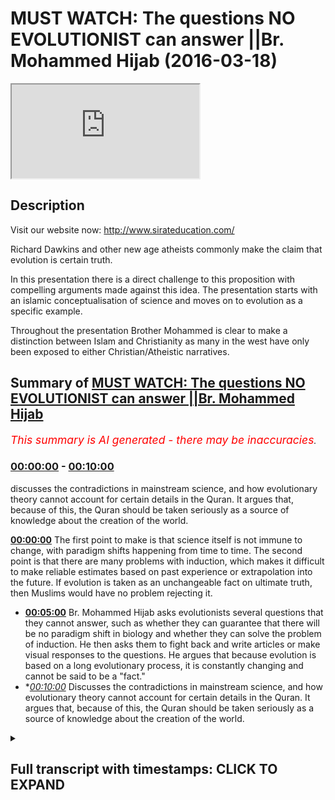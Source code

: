 # MUST WATCH: The questions NO EVOLUTIONIST can answer ||Br. Mohammed Hijab (2016-03-18)

<iframe loading='lazy' src='https://www.youtube.com/embed/CN14qAKJsEA'></iframe>

## Description

Visit our website now: http://www.sirateducation.com/

Richard Dawkins and other new age atheists commonly make the claim that evolution is certain truth. 

In this presentation there is a direct challenge to this proposition with compelling arguments made against this idea. The presentation starts with an islamic conceptualisation of science and moves on to evolution as a specific example. 

Throughout the presentation Brother Mohammed is clear to make a distinction between Islam and Christianity as many in the west have only been exposed to either Christian/Atheistic narratives.

## Summary of [MUST WATCH: The questions NO EVOLUTIONIST can answer ||Br. Mohammed Hijab](https://www.youtube.com/watch?v=CN14qAKJsEA)


*<span style="color:red; font-size:125%">This summary is AI generated - there may be inaccuracies</span>. [](/)*

### [00:00:00](https://www.youtube.com/watch?v=CN14qAKJsEA&t=0) - [00:10:00](https://www.youtube.com/watch?v=CN14qAKJsEA&t=600)

discusses the contradictions in mainstream science, and how evolutionary theory cannot account for certain details in the Quran. It argues that, because of this, the Quran should be taken seriously as a source of knowledge about the creation of the world.

**[00:00:00](https://www.youtube.com/watch?v=CN14qAKJsEA&t=0)** The first point to make is that science itself is not immune to change, with paradigm shifts happening from time to time. The second point is that there are many problems with induction, which makes it difficult to make reliable estimates based on past experience or extrapolation into the future. If evolution is taken as an unchangeable fact on ultimate truth, then Muslims would have no problem rejecting it.
* **[00:05:00](https://www.youtube.com/watch?v=CN14qAKJsEA&t=300)**  Br. Mohammed Hijab asks evolutionists several questions that they cannot answer, such as whether they can guarantee that there will be no paradigm shift in biology and whether they can solve the problem of induction. He then asks them to fight back and write articles or make visual responses to the questions. He argues that because evolution is based on a long evolutionary process, it is constantly changing and cannot be said to be a "fact."
* **[00:10:00](https://www.youtube.com/watch?v=CN14qAKJsEA&t=600)* Discusses the contradictions in mainstream science, and how evolutionary theory cannot account for certain details in the Quran. It argues that, because of this, the Quran should be taken seriously as a source of knowledge about the creation of the world.

<details><summary><h2>Full transcript with timestamps: CLICK TO EXPAND</h2></summary>

[0:00:00](https://youtu.be/CN14qAKJsEA?t=0) and public leaders feel so me or so  
[0:00:05](https://youtu.be/CN14qAKJsEA?t=5) dirty or do I either would you me I  
[0:00:09](https://youtu.be/CN14qAKJsEA?t=9) thought all right so the first thing  
[0:00:12](https://youtu.be/CN14qAKJsEA?t=12) that needs to be understood is that as  
[0:00:15](https://youtu.be/CN14qAKJsEA?t=15) Muslims we see science as a positive  
[0:00:17](https://youtu.be/CN14qAKJsEA?t=17) thing that is because we believe it cut  
[0:00:19](https://youtu.be/CN14qAKJsEA?t=19) it attempts to come to terms with what  
[0:00:22](https://youtu.be/CN14qAKJsEA?t=22) we believe is God's natural creation  
[0:00:24](https://youtu.be/CN14qAKJsEA?t=24) also unlike a Christian counterparts we  
[0:00:28](https://youtu.be/CN14qAKJsEA?t=28) have made this wolf history where you  
[0:00:30](https://youtu.be/CN14qAKJsEA?t=30) have a massive divide between the  
[0:00:32](https://youtu.be/CN14qAKJsEA?t=32) religious institutions and science and  
[0:00:35](https://youtu.be/CN14qAKJsEA?t=35) also on Michael Christian counterparts  
[0:00:37](https://youtu.be/CN14qAKJsEA?t=37) we haven't had to retreat in our home  
[0:00:42](https://youtu.be/CN14qAKJsEA?t=42) neuticle approach in other words the  
[0:00:44](https://youtu.be/CN14qAKJsEA?t=44) verses that talk about the heavens and  
[0:00:46](https://youtu.be/CN14qAKJsEA?t=46) the earth the verses that talk about the  
[0:00:47](https://youtu.be/CN14qAKJsEA?t=47) creations of the Emmons and the earthen  
[0:00:50](https://youtu.be/CN14qAKJsEA?t=50) and the things that God has really  
[0:00:52](https://youtu.be/CN14qAKJsEA?t=52) created those verses we maintain a  
[0:00:55](https://youtu.be/CN14qAKJsEA?t=55) literalistic account of those verses and  
[0:00:57](https://youtu.be/CN14qAKJsEA?t=57) we have had to resort to metaphor izing  
[0:01:00](https://youtu.be/CN14qAKJsEA?t=60) those verses when they are clearly not  
[0:01:03](https://youtu.be/CN14qAKJsEA?t=63) intended as metaphors now whilst Muslims  
[0:01:07](https://youtu.be/CN14qAKJsEA?t=67) will maintain that there is a close  
[0:01:08](https://youtu.be/CN14qAKJsEA?t=68) relationship between the Quran or Islam  
[0:01:12](https://youtu.be/CN14qAKJsEA?t=72) and science we will also say they ought  
[0:01:17](https://youtu.be/CN14qAKJsEA?t=77) not to be a perfect relationship between  
[0:01:19](https://youtu.be/CN14qAKJsEA?t=79) the Quran slam and science and this  
[0:01:23](https://youtu.be/CN14qAKJsEA?t=83) brings me to my main point that science  
[0:01:25](https://youtu.be/CN14qAKJsEA?t=85) itself is not perfect and I'm going to  
[0:01:27](https://youtu.be/CN14qAKJsEA?t=87) outline two reasons why I believe that  
[0:01:30](https://youtu.be/CN14qAKJsEA?t=90) is the case  
[0:01:33](https://youtu.be/CN14qAKJsEA?t=93) right so the first point I want to make  
[0:01:35](https://youtu.be/CN14qAKJsEA?t=95) is what Thomas Kuhn called a paradigm  
[0:01:38](https://youtu.be/CN14qAKJsEA?t=98) shift now science can undergo always  
[0:01:40](https://youtu.be/CN14qAKJsEA?t=100) referred to as a paradigm shift and a  
[0:01:43](https://youtu.be/CN14qAKJsEA?t=103) paradigm shift is literally know that no  
[0:01:46](https://youtu.be/CN14qAKJsEA?t=106) two scientific facts change actual  
[0:01:49](https://youtu.be/CN14qAKJsEA?t=109) scientific facts but the whole framework  
[0:01:52](https://youtu.be/CN14qAKJsEA?t=112) through which these facts operate also  
[0:01:54](https://youtu.be/CN14qAKJsEA?t=114) change now that happened at the time of  
[0:01:58](https://youtu.be/CN14qAKJsEA?t=118) sort of Newton / Einstein so there was a  
[0:02:01](https://youtu.be/CN14qAKJsEA?t=121) shift a complete paradigm shift from  
[0:02:05](https://youtu.be/CN14qAKJsEA?t=125) Newtonian physics to Einstein in physics  
[0:02:08](https://youtu.be/CN14qAKJsEA?t=128) that's an established reality and people  
[0:02:13](https://youtu.be/CN14qAKJsEA?t=133) of philosophy of science will know this  
[0:02:15](https://youtu.be/CN14qAKJsEA?t=135) another example is the fact that you  
[0:02:17](https://youtu.be/CN14qAKJsEA?t=137) know you had the assumption that the  
[0:02:19](https://youtu.be/CN14qAKJsEA?t=139) universe always existed and this is  
[0:02:21](https://youtu.be/CN14qAKJsEA?t=141) called steady state theory and this  
[0:02:24](https://youtu.be/CN14qAKJsEA?t=144) moved to the expanding universe model  
[0:02:26](https://youtu.be/CN14qAKJsEA?t=146) big bang / extent expanding universe  
[0:02:29](https://youtu.be/CN14qAKJsEA?t=149) model which of course meant the  
[0:02:32](https://youtu.be/CN14qAKJsEA?t=152) following him and I at one stage to put  
[0:02:35](https://youtu.be/CN14qAKJsEA?t=155) on contradicted science because the  
[0:02:37](https://youtu.be/CN14qAKJsEA?t=157) Quran makes it very clear that the  
[0:02:39](https://youtu.be/CN14qAKJsEA?t=159) universe did indeed have an explicit  
[0:02:41](https://youtu.be/CN14qAKJsEA?t=161) beginning steady state theory was  
[0:02:45](https://youtu.be/CN14qAKJsEA?t=165) completely against that and thus there  
[0:02:48](https://youtu.be/CN14qAKJsEA?t=168) was no reconciliation whatsoever between  
[0:02:51](https://youtu.be/CN14qAKJsEA?t=171) steady state theory and the Quran so I  
[0:02:54](https://youtu.be/CN14qAKJsEA?t=174) once saved in Islamic narrative  
[0:02:56](https://youtu.be/CN14qAKJsEA?t=176) contradicted established facts  
[0:02:59](https://youtu.be/CN14qAKJsEA?t=179) scientific fact but it science came to  
[0:03:03](https://youtu.be/CN14qAKJsEA?t=183) agree with the credit narrative  
[0:03:04](https://youtu.be/CN14qAKJsEA?t=184) afterwards so this is the first point  
[0:03:08](https://youtu.be/CN14qAKJsEA?t=188) right so the second point that I want to  
[0:03:12](https://youtu.be/CN14qAKJsEA?t=192) make is what is commonly referred to as  
[0:03:14](https://youtu.be/CN14qAKJsEA?t=194) the problem of induction now induction  
[0:03:17](https://youtu.be/CN14qAKJsEA?t=197) attempts to make sort broad  
[0:03:20](https://youtu.be/CN14qAKJsEA?t=200) generalizations on specific samples now  
[0:03:23](https://youtu.be/CN14qAKJsEA?t=203) the problems of induction are many which  
[0:03:26](https://youtu.be/CN14qAKJsEA?t=206) has 12 enumerated by David Hume one of  
[0:03:29](https://youtu.be/CN14qAKJsEA?t=209) them is that it's very difficult to make  
[0:03:32](https://youtu.be/CN14qAKJsEA?t=212) estimations based on a select sample or  
[0:03:36](https://youtu.be/CN14qAKJsEA?t=216) is very difficult to make estimations  
[0:03:39](https://youtu.be/CN14qAKJsEA?t=219) based on past experiences on future  
[0:03:43](https://youtu.be/CN14qAKJsEA?t=223) events so these all sort of problems are  
[0:03:46](https://youtu.be/CN14qAKJsEA?t=226) associated with induction and these  
[0:03:49](https://youtu.be/CN14qAKJsEA?t=229) problems cause deep and dangerous  
[0:03:53](https://youtu.be/CN14qAKJsEA?t=233) complications for those who see science  
[0:03:56](https://youtu.be/CN14qAKJsEA?t=236) or the theory of evolution to be more  
[0:03:59](https://youtu.be/CN14qAKJsEA?t=239) specific here and use a contemporary  
[0:04:01](https://youtu.be/CN14qAKJsEA?t=241) example a theory of evolution as an  
[0:04:04](https://youtu.be/CN14qAKJsEA?t=244) absolute certainty that is not prone to  
[0:04:08](https://youtu.be/CN14qAKJsEA?t=248) any kind of change now Muslims unlike  
[0:04:12](https://youtu.be/CN14qAKJsEA?t=252) our Christian literalist young earth  
[0:04:14](https://youtu.be/CN14qAKJsEA?t=254) creationist counterparts we don't have  
[0:04:16](https://youtu.be/CN14qAKJsEA?t=256) to believe for example that the universe  
[0:04:18](https://youtu.be/CN14qAKJsEA?t=258) is only you know a couple of days old or  
[0:04:21](https://youtu.be/CN14qAKJsEA?t=261) a couple of thousand years old we can  
[0:04:24](https://youtu.be/CN14qAKJsEA?t=264) come to the conclusion that the universe  
[0:04:27](https://youtu.be/CN14qAKJsEA?t=267) is expedient whether is years old and we  
[0:04:30](https://youtu.be/CN14qAKJsEA?t=270) don't have any problem in rejecting  
[0:04:32](https://youtu.be/CN14qAKJsEA?t=272) things like adaptation or speciation or  
[0:04:35](https://youtu.be/CN14qAKJsEA?t=275) the fact that dinosaurs you know existed  
[0:04:37](https://youtu.be/CN14qAKJsEA?t=277) or any of these things but we clearly  
[0:04:39](https://youtu.be/CN14qAKJsEA?t=279) are under obligation to reject human  
[0:04:43](https://youtu.be/CN14qAKJsEA?t=283) evolution  
[0:04:46](https://youtu.be/CN14qAKJsEA?t=286) right so bearing this in mind I hope you  
[0:04:48](https://youtu.be/CN14qAKJsEA?t=288) have only two questions to ask someone  
[0:04:51](https://youtu.be/CN14qAKJsEA?t=291) who takes evolution as an unchangeable  
[0:04:54](https://youtu.be/CN14qAKJsEA?t=294) certainty on ultimate truth to which if  
[0:04:58](https://youtu.be/CN14qAKJsEA?t=298) you can answer in the positive only then  
[0:05:02](https://youtu.be/CN14qAKJsEA?t=302) can you quench my skeptical thirst  
[0:05:04](https://youtu.be/CN14qAKJsEA?t=304) so our first question is can you  
[0:05:08](https://youtu.be/CN14qAKJsEA?t=308) guarantee that there will be no paradigm  
[0:05:10](https://youtu.be/CN14qAKJsEA?t=310) shift in the field of biology that I  
[0:05:12](https://youtu.be/CN14qAKJsEA?t=312) like of which we've already witnessed in  
[0:05:14](https://youtu.be/CN14qAKJsEA?t=314) physics that's the first question the  
[0:05:17](https://youtu.be/CN14qAKJsEA?t=317) second question is can you solve the  
[0:05:21](https://youtu.be/CN14qAKJsEA?t=321) problem of induction so they can get  
[0:05:24](https://youtu.be/CN14qAKJsEA?t=324) enough sample evidences to make a  
[0:05:27](https://youtu.be/CN14qAKJsEA?t=327) complete generalization in evolution or  
[0:05:30](https://youtu.be/CN14qAKJsEA?t=330) human evolution in particular these are  
[0:05:34](https://youtu.be/CN14qAKJsEA?t=334) my questions and is my case and I really  
[0:05:37](https://youtu.be/CN14qAKJsEA?t=337) want to ask you for a favor really have  
[0:05:41](https://youtu.be/CN14qAKJsEA?t=341) a request to make to you and it consists  
[0:05:45](https://youtu.be/CN14qAKJsEA?t=345) of two words fire back that's right  
[0:05:52](https://youtu.be/CN14qAKJsEA?t=352) fight back I've made my points clear  
[0:05:55](https://youtu.be/CN14qAKJsEA?t=355) I've elucidated on my questions so it's  
[0:05:59](https://youtu.be/CN14qAKJsEA?t=359) time for you to fight back write an  
[0:06:01](https://youtu.be/CN14qAKJsEA?t=361) article make a visual response let's see  
[0:06:05](https://youtu.be/CN14qAKJsEA?t=365) what you have to say to these questions  
[0:06:08](https://youtu.be/CN14qAKJsEA?t=368) that I posed so I've been describing  
[0:06:11](https://youtu.be/CN14qAKJsEA?t=371) evolution as if it's a fact as if it's a  
[0:06:14](https://youtu.be/CN14qAKJsEA?t=374) fact really I've been taking that for  
[0:06:15](https://youtu.be/CN14qAKJsEA?t=375) granted effect of science whether  
[0:06:18](https://youtu.be/CN14qAKJsEA?t=378) evolution can by its very nature cuz it  
[0:06:21](https://youtu.be/CN14qAKJsEA?t=381) takes millions of years to take place  
[0:06:22](https://youtu.be/CN14qAKJsEA?t=382) fulfill this scientific sort of textbook  
[0:06:25](https://youtu.be/CN14qAKJsEA?t=385) definition of science something which is  
[0:06:27](https://youtu.be/CN14qAKJsEA?t=387) a observed phenomena I'll leave that up  
[0:06:30](https://youtu.be/CN14qAKJsEA?t=390) to the viewer I'm not gonna you know  
[0:06:31](https://youtu.be/CN14qAKJsEA?t=391) just go back and forth for you guys  
[0:06:34](https://youtu.be/CN14qAKJsEA?t=394) you can decide that it was actually  
[0:06:36](https://youtu.be/CN14qAKJsEA?t=396) respected there's a matter it's because  
[0:06:39](https://youtu.be/CN14qAKJsEA?t=399) then you'd still have the two questions  
[0:06:41](https://youtu.be/CN14qAKJsEA?t=401) that you have to answer even if it is a  
[0:06:42](https://youtu.be/CN14qAKJsEA?t=402) fact but you have to understand that  
[0:06:45](https://youtu.be/CN14qAKJsEA?t=405) biologists understanding of our  
[0:06:48](https://youtu.be/CN14qAKJsEA?t=408) evolution has undergone a kind of  
[0:06:50](https://youtu.be/CN14qAKJsEA?t=410) cosmetic surgery in the 20th century  
[0:06:52](https://youtu.be/CN14qAKJsEA?t=412) that is because basically you had  
[0:06:55](https://youtu.be/CN14qAKJsEA?t=415) microbiology and sort of new  
[0:06:57](https://youtu.be/CN14qAKJsEA?t=417) understanding of genetics which had  
[0:06:59](https://youtu.be/CN14qAKJsEA?t=419) be incorporated into Darwinism or  
[0:07:02](https://youtu.be/CN14qAKJsEA?t=422) Darwinian evolution to create what you  
[0:07:04](https://youtu.be/CN14qAKJsEA?t=424) call the neo-darwinian evolution your  
[0:07:07](https://youtu.be/CN14qAKJsEA?t=427) Darwinian evolution your Darwinian  
[0:07:10](https://youtu.be/CN14qAKJsEA?t=430) evolution so as a result of these  
[0:07:12](https://youtu.be/CN14qAKJsEA?t=432) changes one can I still come to the  
[0:07:15](https://youtu.be/CN14qAKJsEA?t=435) conclusion that evolution is evolving  
[0:07:17](https://youtu.be/CN14qAKJsEA?t=437) it's changing it is moving around even I  
[0:07:22](https://youtu.be/CN14qAKJsEA?t=442) mean if you look at the fossil record  
[0:07:24](https://youtu.be/CN14qAKJsEA?t=444) because evolution a big part of the  
[0:07:25](https://youtu.be/CN14qAKJsEA?t=445) theory really depends upon the fossil  
[0:07:27](https://youtu.be/CN14qAKJsEA?t=447) record and there have been massive  
[0:07:29](https://youtu.be/CN14qAKJsEA?t=449) changes as a result of the new  
[0:07:32](https://youtu.be/CN14qAKJsEA?t=452) discoveries you know new fossil  
[0:07:34](https://youtu.be/CN14qAKJsEA?t=454) discoveries a full sample of Lucy Lucy  
[0:07:37](https://youtu.be/CN14qAKJsEA?t=457) obviously discovered in 1974 is a fossil  
[0:07:41](https://youtu.be/CN14qAKJsEA?t=461) and people actually know bandages had to  
[0:07:44](https://youtu.be/CN14qAKJsEA?t=464) come back to the drawing board  
[0:07:44](https://youtu.be/CN14qAKJsEA?t=464) continuously go back to the drawing  
[0:07:46](https://youtu.be/CN14qAKJsEA?t=466) board and try and reconfigure the third  
[0:07:48](https://youtu.be/CN14qAKJsEA?t=468) evolution based on this new fossil  
[0:07:50](https://youtu.be/CN14qAKJsEA?t=470) another another change that took place  
[0:07:52](https://youtu.be/CN14qAKJsEA?t=472) in order for men and now instead of it  
[0:07:55](https://youtu.be/CN14qAKJsEA?t=475) being a new fossil that take that people  
[0:07:58](https://youtu.be/CN14qAKJsEA?t=478) are found its new classifications now so  
[0:08:01](https://youtu.be/CN14qAKJsEA?t=481) a Neanderthal man was our anatomical  
[0:08:05](https://youtu.be/CN14qAKJsEA?t=485) cousin right and then he was  
[0:08:07](https://youtu.be/CN14qAKJsEA?t=487) reclassified to being anatomical brother  
[0:08:12](https://youtu.be/CN14qAKJsEA?t=492) I mean even to be honest a very famous  
[0:08:15](https://youtu.be/CN14qAKJsEA?t=495) controversy within the twenty sort of  
[0:08:19](https://youtu.be/CN14qAKJsEA?t=499) early 21st century could say what 20/20  
[0:08:23](https://youtu.be/CN14qAKJsEA?t=503) first century is the sort of  
[0:08:25](https://youtu.be/CN14qAKJsEA?t=505) controversial decade Stephen Gould  
[0:08:28](https://youtu.be/CN14qAKJsEA?t=508) so he made a theory of thesis called  
[0:08:31](https://youtu.be/CN14qAKJsEA?t=511) punctuated equilibrium with punctuated  
[0:08:33](https://youtu.be/CN14qAKJsEA?t=513) equilibrium which is actually contrasted  
[0:08:36](https://youtu.be/CN14qAKJsEA?t=516) it's a contrast to neo Darwinian  
[0:08:39](https://youtu.be/CN14qAKJsEA?t=519) evolution one can say he steps out of  
[0:08:41](https://youtu.be/CN14qAKJsEA?t=521) not new Darwinian evolution so there's a  
[0:08:44](https://youtu.be/CN14qAKJsEA?t=524) new explanation now for how human being  
[0:08:46](https://youtu.be/CN14qAKJsEA?t=526) or how different creatures evolved which  
[0:08:49](https://youtu.be/CN14qAKJsEA?t=529) is not the standard Darwinian evolution  
[0:08:53](https://youtu.be/CN14qAKJsEA?t=533) explanation so look at the changes are  
[0:08:55](https://youtu.be/CN14qAKJsEA?t=535) taking place and continuously change  
[0:08:57](https://youtu.be/CN14qAKJsEA?t=537) already with the theory of evolution  
[0:09:00](https://youtu.be/CN14qAKJsEA?t=540) there are so many changes that is it's  
[0:09:04](https://youtu.be/CN14qAKJsEA?t=544) really it's very hard to maintain that  
[0:09:06](https://youtu.be/CN14qAKJsEA?t=546) there won't be any new fossils or the  
[0:09:08](https://youtu.be/CN14qAKJsEA?t=548) one being you  
[0:09:09](https://youtu.be/CN14qAKJsEA?t=549) reclassifications that will render parts  
[0:09:12](https://youtu.be/CN14qAKJsEA?t=552) of the theory perhaps another would you  
[0:09:15](https://youtu.be/CN14qAKJsEA?t=555) know so think about that the fact that  
[0:09:17](https://youtu.be/CN14qAKJsEA?t=557) evolution is evolving is a testament to  
[0:09:20](https://youtu.be/CN14qAKJsEA?t=560) the fact really that it can continue to  
[0:09:23](https://youtu.be/CN14qAKJsEA?t=563) change and part new evidences can come  
[0:09:26](https://youtu.be/CN14qAKJsEA?t=566) in and be incorporated and undermined  
[0:09:28](https://youtu.be/CN14qAKJsEA?t=568) all evidences how can you maintain a  
[0:09:30](https://youtu.be/CN14qAKJsEA?t=570) certain reality in this case and if you  
[0:09:33](https://youtu.be/CN14qAKJsEA?t=573) want to maintain that is certain in the  
[0:09:36](https://youtu.be/CN14qAKJsEA?t=576) city so thing that happens for sure you  
[0:09:39](https://youtu.be/CN14qAKJsEA?t=579) still have to take a step back and you  
[0:09:41](https://youtu.be/CN14qAKJsEA?t=581) still did have to be open-minded and  
[0:09:43](https://youtu.be/CN14qAKJsEA?t=583) think all of these changes have happened  
[0:09:45](https://youtu.be/CN14qAKJsEA?t=585) what is guaranteeing us that continuous  
[0:09:48](https://youtu.be/CN14qAKJsEA?t=588) change will not continue to happen think  
[0:09:51](https://youtu.be/CN14qAKJsEA?t=591) about it  
[0:09:53](https://youtu.be/CN14qAKJsEA?t=593) so what really astonishes me is that  
[0:09:57](https://youtu.be/CN14qAKJsEA?t=597) people really do take evolution is  
[0:10:00](https://youtu.be/CN14qAKJsEA?t=600) almost like a religion become so deeply  
[0:10:01](https://youtu.be/CN14qAKJsEA?t=601) entrenched in people's mind they become  
[0:10:03](https://youtu.be/CN14qAKJsEA?t=603) loners like religion and the scientists  
[0:10:06](https://youtu.be/CN14qAKJsEA?t=606) job is going to be to attempt to falsify  
[0:10:09](https://youtu.be/CN14qAKJsEA?t=609) evidences but unfortunately because of  
[0:10:12](https://youtu.be/CN14qAKJsEA?t=612) the atmosphere that has been created in  
[0:10:15](https://youtu.be/CN14qAKJsEA?t=615) 21st century with eighteen or new New  
[0:10:18](https://youtu.be/CN14qAKJsEA?t=618) Age atheism it is like a stubborn  
[0:10:21](https://youtu.be/CN14qAKJsEA?t=621) vehement like stubbornness about ideas  
[0:10:24](https://youtu.be/CN14qAKJsEA?t=624) this is create an atmosphere where  
[0:10:26](https://youtu.be/CN14qAKJsEA?t=626) people actually want to go and create a  
[0:10:28](https://youtu.be/CN14qAKJsEA?t=628) self-fulfilling prophecy in relation to  
[0:10:30](https://youtu.be/CN14qAKJsEA?t=630) this field of evolution and this makes  
[0:10:33](https://youtu.be/CN14qAKJsEA?t=633) them who look but this makes people look  
[0:10:34](https://youtu.be/CN14qAKJsEA?t=634) really bad like Lord Kelvin you know  
[0:10:38](https://youtu.be/CN14qAKJsEA?t=638) it's meant to be um you know massive  
[0:10:40](https://youtu.be/CN14qAKJsEA?t=640) scientist he made it speech publicly in  
[0:10:42](https://youtu.be/CN14qAKJsEA?t=642) the nineteen hundreds and he said that  
[0:10:44](https://youtu.be/CN14qAKJsEA?t=644) we know everything we need to know about  
[0:10:45](https://youtu.be/CN14qAKJsEA?t=645) physics and then five or six four or  
[0:10:48](https://youtu.be/CN14qAKJsEA?t=648) five years later Einstein came with a  
[0:10:50](https://youtu.be/CN14qAKJsEA?t=650) special theory of relativity so you have  
[0:10:53](https://youtu.be/CN14qAKJsEA?t=653) to understand that science is an  
[0:10:55](https://youtu.be/CN14qAKJsEA?t=655) instrumental way of understanding the  
[0:10:57](https://youtu.be/CN14qAKJsEA?t=657) world around us it's pragmatic it  
[0:10:59](https://youtu.be/CN14qAKJsEA?t=659) changes so I mean that's what you have  
[0:11:02](https://youtu.be/CN14qAKJsEA?t=662) to understand but look if you like me  
[0:11:05](https://youtu.be/CN14qAKJsEA?t=665) appreciate the scientific method we  
[0:11:08](https://youtu.be/CN14qAKJsEA?t=668) appreciate the sensitive something that  
[0:11:09](https://youtu.be/CN14qAKJsEA?t=669) unites people it's a rational recourse  
[0:11:12](https://youtu.be/CN14qAKJsEA?t=672) and you're and you're someone who  
[0:11:15](https://youtu.be/CN14qAKJsEA?t=675) appreciates it then realize that the  
[0:11:17](https://youtu.be/CN14qAKJsEA?t=677) science itself is not concerned with  
[0:11:20](https://youtu.be/CN14qAKJsEA?t=680) certain things  
[0:11:21](https://youtu.be/CN14qAKJsEA?t=681) like meaning  
[0:11:23](https://youtu.be/CN14qAKJsEA?t=683) it doesn't concern those things at all  
[0:11:27](https://youtu.be/CN14qAKJsEA?t=687) so if you have like this kind of like  
[0:11:29](https://youtu.be/CN14qAKJsEA?t=689) craving for certainty that can only be  
[0:11:33](https://youtu.be/CN14qAKJsEA?t=693) satiated with the question what is my  
[0:11:37](https://youtu.be/CN14qAKJsEA?t=697) purpose in life that can only be  
[0:11:38](https://youtu.be/CN14qAKJsEA?t=698) questioned associated with that question  
[0:11:41](https://youtu.be/CN14qAKJsEA?t=701) and look going back to science if we  
[0:11:44](https://youtu.be/CN14qAKJsEA?t=704) related to the quranic narrative the  
[0:11:48](https://youtu.be/CN14qAKJsEA?t=708) quranic narrative is interestingly  
[0:11:51](https://youtu.be/CN14qAKJsEA?t=711) despite all the things we've said it can  
[0:11:54](https://youtu.be/CN14qAKJsEA?t=714) be if you look at all of the verses that  
[0:11:56](https://youtu.be/CN14qAKJsEA?t=716) talk about creation literally in the  
[0:11:58](https://youtu.be/CN14qAKJsEA?t=718) front those verses can be correlated  
[0:12:01](https://youtu.be/CN14qAKJsEA?t=721) with even in the light like of 21st  
[0:12:04](https://youtu.be/CN14qAKJsEA?t=724) century scientific discovery in other  
[0:12:06](https://youtu.be/CN14qAKJsEA?t=726) words you can appreciate those verses in  
[0:12:08](https://youtu.be/CN14qAKJsEA?t=728) the light of 21st century discoveries so  
[0:12:12](https://youtu.be/CN14qAKJsEA?t=732) this is really an interesting part of  
[0:12:14](https://youtu.be/CN14qAKJsEA?t=734) the quranic narrative and it shows you  
[0:12:16](https://youtu.be/CN14qAKJsEA?t=736) and we should really strong case speedy  
[0:12:18](https://youtu.be/CN14qAKJsEA?t=738) for the timelessness of the quran are  
[0:12:27](https://youtu.be/CN14qAKJsEA?t=747) you going to subscribe wha-hey you gonna  
[0:12:31](https://youtu.be/CN14qAKJsEA?t=751) just become of the channel and you don't  
[0:12:33](https://youtu.be/CN14qAKJsEA?t=753) do i'm not subscribe you got to  
[0:12:36](https://youtu.be/CN14qAKJsEA?t=756) subscribe to the jump  
[0:12:46](https://youtu.be/CN14qAKJsEA?t=766) but Lina  
[0:12:53](https://youtu.be/CN14qAKJsEA?t=773) would you be a dog  
</details>